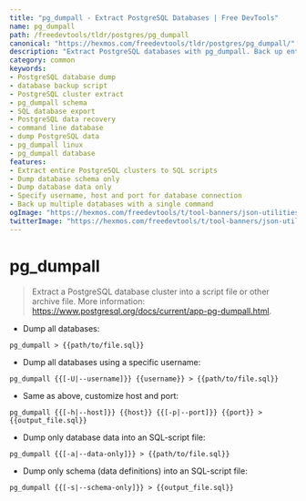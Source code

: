 ```yaml
---
title: "pg_dumpall - Extract PostgreSQL Databases | Free DevTools"
name: pg_dumpall
path: /freedevtools/tldr/postgres/pg_dumpall
canonical: "https://hexmos.com/freedevtools/tldr/postgres/pg_dumpall/"
description: "Extract PostgreSQL databases with pg_dumpall. Back up entire database clusters and save them as SQL scripts for restoration or migration. Free online tool, no registration required."
category: common
keywords:
- PostgreSQL database dump
- database backup script
- PostgreSQL cluster extract
- pg_dumpall schema
- SQL database export
- PostgreSQL data recovery
- command line database
- dump PostgreSQL data
- pg_dumpall linux
- pg_dumpall database
features:
- Extract entire PostgreSQL clusters to SQL scripts
- Dump database schema only
- Dump database data only
- Specify username, host and port for database connection
- Back up multiple databases with a single command
ogImage: "https://hexmos.com/freedevtools/t/tool-banners/json-utilities-banner.png"
twitterImage: "https://hexmos.com/freedevtools/t/tool-banners/json-utilities-banner.png"
---
```


# pg_dumpall

> Extract a PostgreSQL database cluster into a script file or other archive file.
> More information: <https://www.postgresql.org/docs/current/app-pg-dumpall.html>.

- Dump all databases:

`pg_dumpall > {{path/to/file.sql}}`

- Dump all databases using a specific username:

`pg_dumpall {{[-U|--username]}} {{username}} > {{path/to/file.sql}}`

- Same as above, customize host and port:

`pg_dumpall {{[-h|--host]}} {{host}} {{[-p|--port]}} {{port}} > {{output_file.sql}}`

- Dump only database data into an SQL-script file:

`pg_dumpall {{[-a|--data-only]}} > {{path/to/file.sql}}`

- Dump only schema (data definitions) into an SQL-script file:

`pg_dumpall {{[-s|--schema-only]}} > {{output_file.sql}}`
